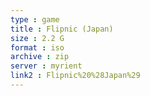 ```yaml
---
type : game
title : Flipnic (Japan)
size : 2.2 G
format : iso
archive : zip
server : myrient
link2 : Flipnic%20%28Japan%29
---
```

